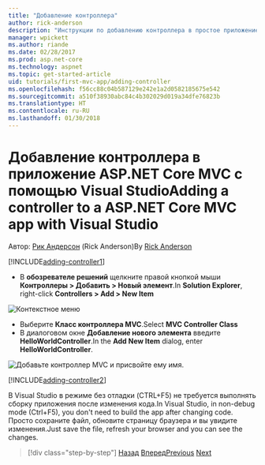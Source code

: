 ```yaml
---
title: "Добавление контроллера"
author: rick-anderson
description: "Инструкции по добавлению контроллера в простое приложение ASP.NET Core MVC"
manager: wpickett
ms.author: riande
ms.date: 02/28/2017
ms.prod: asp.net-core
ms.technology: aspnet
ms.topic: get-started-article
uid: tutorials/first-mvc-app/adding-controller
ms.openlocfilehash: f56cc88c04b587129e242e1a2d0582185675e542
ms.sourcegitcommit: a510f38930abc84c4b302029d019a34dfe76823b
ms.translationtype: HT
ms.contentlocale: ru-RU
ms.lasthandoff: 01/30/2018
---
```

# <a name="adding-a-controller-to-a-aspnet-core-mvc-app-with-visual-studio"></a><span data-ttu-id="90fb7-103">Добавление контроллера в приложение ASP.NET Core MVC с помощью Visual Studio</span><span class="sxs-lookup"><span data-stu-id="90fb7-103">Adding a controller to a ASP.NET Core MVC app with Visual Studio</span></span>

<span data-ttu-id="90fb7-104">Автор: [Рик Андерсон](https://twitter.com/RickAndMSFT) (Rick Anderson)</span><span class="sxs-lookup"><span data-stu-id="90fb7-104">By [Rick Anderson](https://twitter.com/RickAndMSFT)</span></span>

[!INCLUDE[adding-controller1](../../includes/mvc-intro/adding-controller1.md)]

* <span data-ttu-id="90fb7-105">В **обозревателе решений** щелкните правой кнопкой мыши **Контроллеры > Добавить > Новый элемент**.</span><span class="sxs-lookup"><span data-stu-id="90fb7-105">In **Solution Explorer**, right-click **Controllers > Add > New Item**</span></span>

![Контекстное меню](adding-controller/_static/add_controller.png)

* <span data-ttu-id="90fb7-107">Выберите **Класс контроллера MVC**.</span><span class="sxs-lookup"><span data-stu-id="90fb7-107">Select **MVC Controller Class**</span></span>
* <span data-ttu-id="90fb7-108">В диалоговом окне **Добавление нового элемента** введите **HelloWorldController**.</span><span class="sxs-lookup"><span data-stu-id="90fb7-108">In the **Add New Item** dialog, enter **HelloWorldController**.</span></span>

![Добавьте контроллер MVC и присвойте ему имя.](adding-controller/_static/ac.png)

[!INCLUDE[adding-controller2](../../includes/mvc-intro/adding-controller2.md)]

<span data-ttu-id="90fb7-110">В Visual Studio в режиме без отладки (CTRL+F5) не требуется выполнять сборку приложения после изменения кода.</span><span class="sxs-lookup"><span data-stu-id="90fb7-110">In Visual Studio, in non-debug mode (Ctrl+F5), you don't need to build the app after changing  code.</span></span> <span data-ttu-id="90fb7-111">Просто сохраните файл, обновите страницу браузера и вы увидите изменения.</span><span class="sxs-lookup"><span data-stu-id="90fb7-111">Just save the file, refresh your browser and you can see the changes.</span></span>

>[!div class="step-by-step"]
<span data-ttu-id="90fb7-112">[Назад](start-mvc.md)
[Вперед](adding-view.md)</span><span class="sxs-lookup"><span data-stu-id="90fb7-112">[Previous](start-mvc.md)
[Next](adding-view.md)</span></span>  
